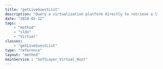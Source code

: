 ```yaml
---
title: "getLiveGuestList"
description: "Query a virtualization platform directly to retrieve a list of known guests. "
date: "2018-02-12"
tags:
    - "method"
    - "sldn"
    - "Virtual"
classes:
    - "getLiveGuestList"
type: "reference"
layout: "method"
mainService : "SoftLayer_Virtual_Host"
---
```

